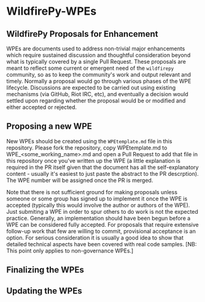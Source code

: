 # WildfirePy-WPEs

## WildfirePy Proposals for Enhancement

WPEs are documents used to address non-trivial major enhancements which require sustained discussion and thoughtful consideration beyond what is typically covered by a single Pull Request. These proposals are meant to reflect some current or emergent need of the `wildfirepy` community, so as to keep the community's work and output relevant and timely. Normally a proposal would go through various phases of the WPE lifecycle. Discussions are expected to be carried out using existing mechanisms (via GitHub, Riot IRC, etc), and eventually a decision would settled upon regarding whether the proposal would be or modified and either accepted or rejected.

## Proposing a new WPE

New WPEs should be created using the `WPEtemplate.md` file in this repository. Please fork the repository, copy WPEtemplate.md to WPE_<some_working_name>.md and open a Pull Request to add that file in this repository once you've written up the WPE (a little explanation is required in the PR itself given that the document has all the self-explanatory content - usually it's easiest to just paste the abstract to the PR descrption). The WPE number will be assigned once the PR is merged.

Note that there is not sufficient ground for making proposals unless someone or some group has signed up to implement it once the WPE is accepted (typically this would involve the author or authors of the WPE). Just submiting a WPE in order to spur others to do work is not the expected practice. Generally, an implementation should have been begun before a WPE can be considered fully accepted. For proposals that require extensive follow-up work that few are willing to commit, provisional acceptance is an option. For serious consideration it is usually a good idea to show that detailed technical aspects have been covered with real code samples. [NB: This point only applies to non-governance WPEs.]

## Finalizing the WPEs


## Updating the WPEs
